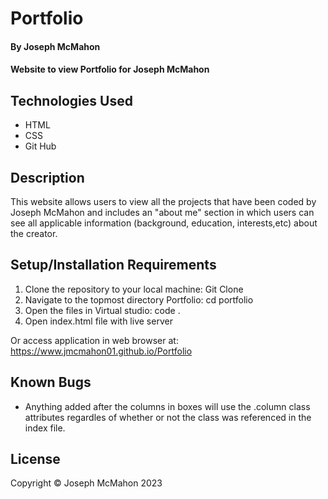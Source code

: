 # Portfolio

#### By Joseph McMahon

#### Website to view Portfolio for Joseph McMahon

## Technologies Used

* HTML
* CSS
* Git Hub


## Description

This website allows users to view all the projects that have been coded by Joseph McMahon and includes an "about me" section in which users can see all applicable information (background, education, interests,etc) about the creator. 

## Setup/Installation Requirements

1. Clone the repository to your local machine: 
Git Clone
2. Navigate to the topmost directory Portfolio:
cd portfolio
3. Open the files in Virtual studio:
code .
4. Open index.html file with live server

Or access application in web browser at: 
https://www.jmcmahon01.github.io/Portfolio


## Known Bugs

* Anything added after the columns in boxes will use the .column class attributes regardles of whether or not the class was referenced in the index file. 


## License
Copyright © Joseph McMahon 2023